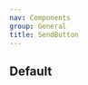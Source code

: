 ```yaml
---
nav: Components
group: General
title: SendButton
---
```


## Default

<code src="./demos/index.tsx"></code>
